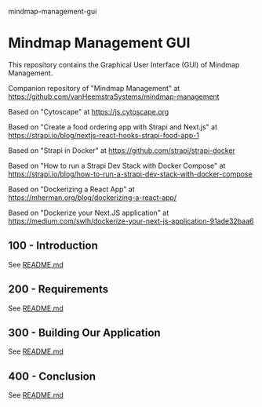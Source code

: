 mindmap-management-gui
# Mindmap Management GUI

This repository contains the Graphical User Interface (GUI) of Mindmap Management.

Companion repository of "Mindmap Management" at https://github.com/vanHeemstraSystems/mindmap-management

Based on "Cytoscape" at https://js.cytoscape.org 

Based on "Create a food ordering app with Strapi and Next.js" at https://strapi.io/blog/nextjs-react-hooks-strapi-food-app-1

Based on "Strapi in Docker" at https://github.com/strapi/strapi-docker

Based on "How to run a Strapi Dev Stack with Docker Compose" at https://strapi.io/blog/how-to-run-a-strapi-dev-stack-with-docker-compose

Based on "Dockerizing a React App" at https://mherman.org/blog/dockerizing-a-react-app/

Based on "Dockerize your Next.JS application" at https://medium.com/swlh/dockerize-your-next-js-application-91ade32baa6

## 100 - Introduction

See [README.md](./100/README.md)

## 200 - Requirements

See [README.md](./200/README.md)

## 300 - Building Our Application

See [README.md](./300/README.md)

## 400 - Conclusion

See [README.md](./400/README.md)
